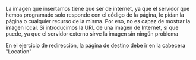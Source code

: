 La imagen que insertamos tiene que ser de internet, ya que el servidor que hemos programado solo responde con el código de la página, le pidan la página o cualquier recurso de la misma.
 Por eso, no es capaz de mostrar la imagen local. Si introducimos la URL de una imagen de Internet, sí que puede, ya que el servidor externo sirve la imagen sin ningún problema




En el ejercicio de redirección, la página de destino debe ir en la cabecera "Location"
